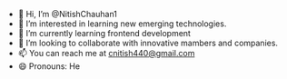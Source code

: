 - 👋 Hi, I’m @NitishChauhan1
- 👀 I’m interested in learning new emerging technologies.
- 🌱 I’m currently learning frontend development
- 💞️ I’m looking to collaborate with innovative mambers and companies.
- 📫 You can reach me at cnitish440@gmail.com
- 😄 Pronouns: He


<!---
NitishChauhan1/NitishChauhan1 is a ✨ special ✨ repository because its `README.md` (this file) appears on your GitHub profile.
You can click the Preview link to take a look at your changes.
--->
